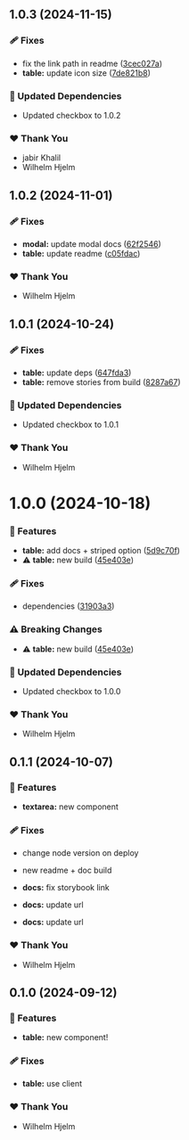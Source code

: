 ## 1.0.3 (2024-11-15)

### 🩹 Fixes

- fix the link path in readme ([3cec027a](https://github.com/migrationsverket/midas/commit/3cec027a))
- **table:** update icon size ([7de821b8](https://github.com/migrationsverket/midas/commit/7de821b8))

### 🧱 Updated Dependencies

- Updated checkbox to 1.0.2

### ❤️  Thank You

- jabir Khalil
- Wilhelm Hjelm

## 1.0.2 (2024-11-01)

### 🩹 Fixes

- **modal:** update modal docs ([62f2546](https://github.com/migrationsverket/midas/commit/62f2546))
- **table:** update readme ([c05fdac](https://github.com/migrationsverket/midas/commit/c05fdac))

### ❤️  Thank You

- Wilhelm Hjelm

## 1.0.1 (2024-10-24)

### 🩹 Fixes

- **table:** update deps ([647fda3](https://github.com/migrationsverket/midas/commit/647fda3))
- **table:** remove stories from build ([8287a67](https://github.com/migrationsverket/midas/commit/8287a67))

### 🧱 Updated Dependencies

- Updated checkbox to 1.0.1

### ❤️  Thank You

- Wilhelm Hjelm

# 1.0.0 (2024-10-18)

### 🚀 Features

- **table:** add docs + striped option ([5d9c70f](https://github.com/migrationsverket/midas/commit/5d9c70f))
- ⚠️  **table:** new build ([45e403e](https://github.com/migrationsverket/midas/commit/45e403e))

### 🩹 Fixes

- dependencies ([31903a3](https://github.com/migrationsverket/midas/commit/31903a3))

### ⚠️  Breaking Changes

- ⚠️  **table:** new build ([45e403e](https://github.com/migrationsverket/midas/commit/45e403e))

### 🧱 Updated Dependencies

- Updated checkbox to 1.0.0

### ❤️  Thank You

- Wilhelm Hjelm

## 0.1.1 (2024-10-07)


### 🚀 Features

- **textarea:** new component


### 🩹 Fixes

- change node version on deploy

- new readme + doc build

- **docs:** fix storybook link

- **docs:** update url

- **docs:** update url


### ❤️  Thank You

- Wilhelm Hjelm

## 0.1.0 (2024-09-12)


### 🚀 Features

- **table:** new component!


### 🩹 Fixes

- **table:** use client


### ❤️  Thank You

- Wilhelm Hjelm